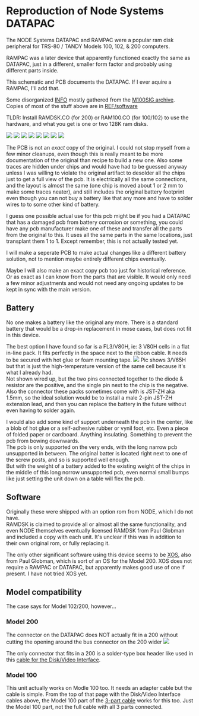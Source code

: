 # Reproduction of Node Systems DATAPAC

The NODE Systems DATAPAC and RAMPAC were a popular ram disk peripheral for TRS-80 / TANDY Models 100, 102, & 200 computers.

RAMPAC was a later device that apparently functioned exactly the same as DATAPAC, just in a different, smaller form factor and probably using different parts inside.

This schematic and PCB documents the DATAPAC. If I ever aquire a RAMPAC, I'll add that.

Some disorganized [INFO](http://tandy.wiki/NODE_DATAPAC) mostly gathered from the [M100SIG archive](https://github.com/LivingM100SIG/Living_M100SIG).  
Copies of most of the stuff above are in [REF/software](REF/software)  

TLDR: Install RAMDSK.CO (for 200) or RAM100.CO (for 100/102) to use the hardware, and what you get is one or two 128K ram disks.

![](REF/NODE_DATAPAC_128K_256K_1.jpg)
![](REF/NODE_DATAPAC_128K_256K_2.jpg)
![](REF/NODE_DATAPAC_128K_256K_3.jpg)
![](REF/NODE_DATAPAC_128K_256K_4.jpg)
![](PCB/NODE_DATAPAC_128K_256K.svg)
![](PCB/NODE_DATAPAC_128K_256K_clone_top.jpg)
![](PCB/NODE_DATAPAC_128K_256K_clone_bottom.jpg)
![](PCB/NODE_DATAPAC_128K_256K_clone.jpg)

The PCB is not an *exact* copy of the original. I could not stop myself from a few minor cleanups, even though this is really meant to be more documentation of the original than recipe to build a new one. Also some traces are hidden under chips and would have had to be guessed anyway unless I was willing to violate the original artifact to desolder all the chips just to get a full view of the pcb. It is electrically all the same connections, and the layout is almost the same (one chip is moved about 1 or 2 mm to make some traces neater), and still includes the original battery footprint even though you can not buy a battery like that any more and have to solder wires to to some other kind of battery.

I guess one possible actual use for this pcb might be if you had a DATAPAC that has a damaged pcb from battery corrosion or something, you could have any pcb manufacturer make one of these and transfer all the parts from the original to this. It uses all the same parts in the same locations, just transplant them 1 to 1. Except remember, this is not actually tested yet.

I will make a seperate PCB to make actual changes like a different battery solution, not to mention maybe entirely different chips eventually.

Maybe I will also make an exact copy pcb too just for historical reference. Or as exact as I can know from the parts that are visible. It would only need a few minor adjustments and would not need any ongoing updates to be kept in sync with the main version.

## Battery
No one makes a battery like the original any more. There is a standard battery that would be a drop-in replacement in mose cases, but does not fit in this device.

The best option I have found so far is a FL3/V80H, ie: 3 V80H cells in a flat in-line pack. It fits perfectly in the space next to the ribbon cable. It needs to be secured with hot glue or foam mounting tape.
![](REF/new_battery_placement.jpg)
Pic shows 3/V65H but that is just the high-temperature version of the same cell because it's what I already had.  
Not shown wired up, but the two pins connected together to the diode & resistor are the positive, and the single pin next to the chip is the negative.  
Also the connector these packs sometimes come with is JST-ZH aka 1.5mm, so the ideal solution would be to install a male 2-pin JST-ZH extension lead, and then you can replace the battery in the future without even having to solder again.

I would also add some kind of support underneath the pcb in the center, like a blob of hot glue or a self-adhesive rubber or vynil foot, etc. Even a piece of folded paper or cardboard. Anything insulating. Something to prevent the pcb from bowing downwards.  
The pcb is only supported on the very ends, with the long narrow pcb unsupported in between. The original batter is located right next to one of the screw posts, and so is supported well enough.  
But with the weight of a battery added to the existing weight of the chips in the middle of this long norrow unsupported pcb, even normal small bumps like just setting the unit down on a table will flex the pcb.

## Software
Originally these were shipped with an option rom from NODE, which I do not have.  
RAMDSK is claimed to provide all or almost all the same functionality, and even NODE themselves eventually licensed RAMDSK from Paul Globman and included a copy with each unit. It's unclear if this was in addition to their own original rom, or fully replacing it.

The only other significant software using this device seems to be [XOS](http://www.club100.org/library/libpg.html), also from Paul Globman, which is sort of an OS for the Model 200. XOS does not require a RAMPAC or DATAPAC, but apparently makes good use of one if present.
I have not tried XOS yet.

## Model compatibility
The case says for Model 102/200, however...

### Model 200
The connector on the DATAPAC does NOT actually fit in a 200 without cutting the opening around the bus connector on the 200 wider
![](REF/does_not_fit_model_200.jpg)

The only connector that fits in a 200 is a solder-type box header like used in this [cable for the Disk/Video Interface](http://tandy.wiki/Disk/Video_Interface:_Cable#Good_Cable).

### Model 100
This unit actually works on Modle 100 too. It needs an adapter cable but the cable is simple.
From the top of that page with the Disk/Video Interface cables above, the Model 100 part of the [3-part cable](http://tandy.wiki/Disk/Video_Interface:_Cable#Good_Cable) works for this too. Just the Model 100 part, not the full cable with all 3 parts connected.
